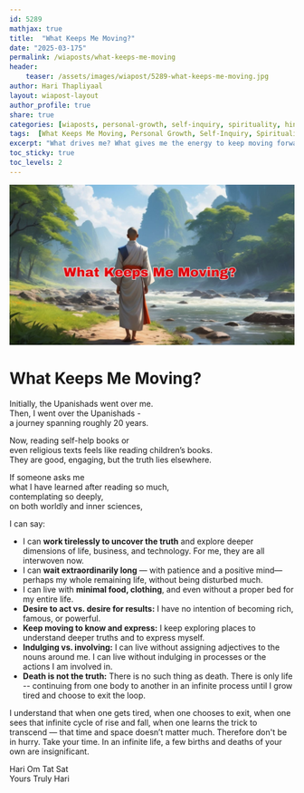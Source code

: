 ```yaml
---       
id: 5289
mathjax: true        
title:  "What Keeps Me Moving?"        
date: "2025-03-175"        
permalink: /wiaposts/what-keeps-me-moving
header:        
    teaser: /assets/images/wiapost/5289-what-keeps-me-moving.jpg               
author: Hari Thapliyaal        
layout: wiapost-layout        
author_profile: true        
share: true
categories: [wiaposts, personal-growth, self-inquiry, spirituality, hinduism, motivation]
tags:  [What Keeps Me Moving, Personal Growth, Self-Inquiry, Spirituality, Hinduism, Motivation]
excerpt: "What drives me? What gives me the energy to keep moving forward? In this article, I share what keeps me moving."
toc_sticky: true
toc_levels: 2
---
```


![What Keeps Me Moving](/assets/images/wiapost/5289-what-keeps-me-moving.jpg)

# What Keeps Me Moving?  

Initially, the Upanishads went over me.  
Then, I went over the Upanishads -  
a journey spanning roughly 20 years.  

Now, reading self-help books or    
even religious texts feels like reading children’s books.  
They are good, engaging, but the truth lies elsewhere.  

If someone asks me   
what I have learned after reading so much,  
contemplating so deeply,  
on both worldly and inner sciences,  

I can say:  

- I can **work tirelessly to uncover the truth** and explore deeper dimensions of life, business, and technology. For me, they are all interwoven now.  
- I can **wait extraordinarily long** — with patience and a positive mind—perhaps my whole remaining life, without being disturbed much.  
- I can live with **minimal food, clothing**, and even without a proper bed for my entire life.  
- **Desire to act vs. desire for results:** I have no intention of becoming rich, famous, or powerful.  
- **Keep moving to know and express:** I keep exploring places to understand deeper truths and to express myself.  
- **Indulging vs. involving:** I can live without assigning adjectives to the nouns around me. I can live without indulging in processes or the actions I am involved in.  
- **Death is not the truth:** There is no such thing as death. There is only life -- continuing from one body to another in an infinite process until I grow tired and choose to exit the loop.  


I understand that when one gets tired, when one chooses to exit, when one sees that infinite cycle of rise and fall, when one learns the trick to transcend — that time and space doesn’t matter much. Therefore don't be in hurry. Take your time.  In an infinite life, a few births and deaths of your own are insignificant.  


Hari Om Tat Sat   
Yours Truly Hari  
